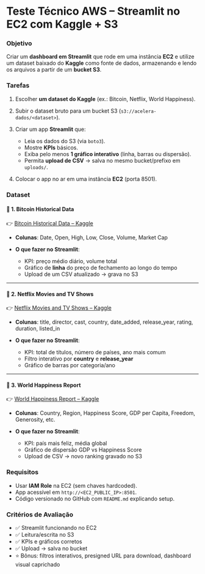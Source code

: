 # Teste Técnico AWS – Streamlit no EC2 com Kaggle + S3

### Objetivo

Criar um **dashboard em Streamlit** que rode em uma instância **EC2** e utilize um dataset baixado do **Kaggle** como fonte de dados, armazenando e lendo os arquivos a partir de um **bucket S3**.

### Tarefas

1. Escolher **um dataset do Kaggle** (ex.: Bitcoin, Netflix, World Happiness).
2. Subir o dataset bruto para um bucket S3 (`s3://acelera-dados/<dataset>`).
3. Criar um app **Streamlit** que:

   * Leia os dados do S3 (via `boto3`).
   * Mostre **KPIs** básicos.
   * Exiba pelo menos **1 gráfico interativo** (linha, barras ou dispersão).
   * Permita **upload de CSV** → salva no mesmo bucket/prefixo em `uploads/`.
4. Colocar o app no ar em uma instância **EC2** (porta 8501).

### Dataset

#### 🔹 1. **Bitcoin Historical Data**

👉 [Bitcoin Historical Data – Kaggle](https://www.kaggle.com/datasets/mczielinski/bitcoin-historical-data)

* **Colunas**: Date, Open, High, Low, Close, Volume, Market Cap
* **O que fazer no Streamlit**:

  * KPI: preço médio diário, volume total
  * Gráfico de **linha** do preço de fechamento ao longo do tempo
  * Upload de um CSV atualizado → grava no S3

---

#### 🔹 2. **Netflix Movies and TV Shows**

👉 [Netflix Movies and TV Shows – Kaggle](https://www.kaggle.com/datasets/shivamb/netflix-shows)

* **Colunas**: title, director, cast, country, date_added, release_year, rating, duration, listed_in
* **O que fazer no Streamlit**:

  * KPI: total de títulos, número de países, ano mais comum
  * Filtro interativo por **country** e **release_year**
  * Gráfico de barras por categoria/ano

---

#### 🔹 3. **World Happiness Report**

👉 [World Happiness Report – Kaggle](https://www.kaggle.com/datasets/unsdsn/world-happiness)

* **Colunas**: Country, Region, Happiness Score, GDP per Capita, Freedom, Generosity, etc.
* **O que fazer no Streamlit**:

  * KPI: país mais feliz, média global
  * Gráfico de dispersão GDP vs Happiness Score
  * Upload de CSV → novo ranking gravado no S3

### Requisitos

* Usar **IAM Role** na EC2 (sem chaves hardcoded).
* App acessível em `http://<EC2_PUBLIC_IP>:8501`.
* Código versionado no GitHub com `README.md` explicando setup.

### Critérios de Avaliação

* ✅ Streamlit funcionando no EC2
* ✅ Leitura/escrita no S3
* ✅ KPIs e gráficos corretos
* ✅ Upload → salva no bucket
* ⭐ Bônus: filtros interativos, presigned URL para download, dashboard visual caprichado